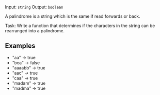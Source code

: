 
Input: `string`
Output: `boolean`

A palindrome is a string which is the same if read forwards or back.

Task: Write a function that determines if the characters in the string can be rearranged into a palindrome.

## Examples

+ "aa" -> true
+ "bca" -> false
+ "aaaabb" -> true
+ "aac" -> true
+ "caa" -> true
+ "madam" -> true
+ "madma" -> true
